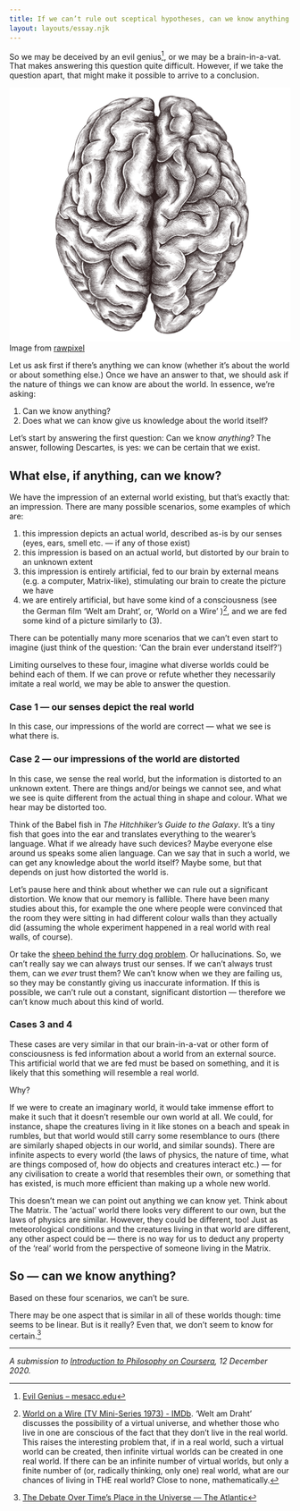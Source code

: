 ```yaml
---
title: If we can’t rule out sceptical hypotheses, can we know anything about the world?
layout: layouts/essay.njk
---
```


So we may be deceived by an evil genius[^1], or we may be a brain-in-a-vat. That makes answering this question quite difficult. However, if we take the question apart, that might make it possible to arrive to a conclusion.

<img src="/img/brain.png" class="px-4 my-2 md:px-32" />
<figcaption>Image from <a href="https://www.rawpixel.com/">rawpixel</a></figcaption>

Let us ask first if there’s anything we can know (whether it’s about the world or about something else.) Once we have an answer to that, we should ask if the nature of things we can know are about the world. In essence, we’re asking:  
1. Can we know anything?
2. Does what we can know give us knowledge about the world itself?

Let’s start by answering the first question: Can we know _anything_? The answer, following Descartes, is yes: we can be certain that we exist.

## What else, if anything, can we know?

We have the impression of an external world existing, but that’s exactly that: an impression. There are many possible scenarios, some examples of which are:

1. this impression depicts an actual world, described as-is by our senses (eyes, ears, smell etc. — if any of those exist)  
2. this impression is based on an actual world, but distorted by our brain to an unknown extent  
3. this impression is entirely artificial, fed to our brain by external means (e.g. a computer, Matrix-like), stimulating our brain to create the picture we have  
4. we are entirely artificial, but have some kind of a consciousness (see the German film ‘Welt am Draht’, or, ‘World on a Wire’ )[^2], and we are fed some kind of a picture similarly to (3).  

There can be potentially many more scenarios that we can’t even start to imagine (just think of the question: ‘Can the brain ever understand itself?’)

Limiting ourselves to these four, imagine what diverse worlds could be behind each of them. If we can prove or refute whether they necessarily imitate a real world, we may be able to answer the question.

### Case 1 — our senses depict the real world

In this case, our impressions of the world are correct — what we see is what there is.

### Case 2 — our impressions of the world are distorted

In this case, we sense the real world, but the information is distorted to an unknown extent. There are things and/or beings we cannot see, and what we see is quite different from the actual thing in shape and colour. What we hear may be distorted too.

Think of the Babel fish in _The Hitchhiker’s Guide to the Galaxy_. It’s a tiny fish that goes into the ear and translates everything to the wearer’s language. What if we already have such devices? Maybe everyone else around us speaks some alien language. Can we say that in such a world, we can get any knowledge about the world itself? Maybe some, but that depends on just how distorted the world is.

Let’s pause here and think about whether we can rule out a significant distortion. We know that our memory is fallible. There have been many studies about this, for example the one where people were convinced that the room they were sitting in had different colour walls than they actually did (assuming the whole experiment happened in a real world with real walls, of course).

Or take the [sheep behind the furry dog problem](https://en.wikipedia.org/wiki/Gettier_problem#False_premises_and_generalized_Gettier-style_problems). Or hallucinations. So, we can’t really say we can always trust our senses. If we can’t always trust them, can we _ever_ trust them? We can’t know when we they are failing us, so they may be constantly giving us inaccurate information. If this is possible, we can’t rule out a constant, significant distortion — therefore we can’t know much about this kind of world.

### Cases 3 and 4

These cases are very similar in that our brain-in-a-vat or other form of consciousness is fed information about a world from an external source. This artificial world that we are fed must be based on something, and it is likely that this something will resemble a real world.

Why?

If we were to create an imaginary world, it would take immense effort to make it such that it doesn’t resemble our own world at all. We could, for instance, shape the creatures living in it like stones on a beach and speak in rumbles, but that world would still carry some resemblance to ours (there are similarly shaped objects in our world, and similar sounds). There are infinite aspects to every world (the laws of physics, the nature of time, what are things composed of, how do objects and creatures interact etc.) — for any civilisation to create a world that resembles their own, or something that has existed, is much more efficient than making up a whole new world.

This doesn’t mean we can point out anything we can know yet. Think about The Matrix. The ‘actual’ world there looks very different to our own, but the laws of physics are similar. However, they could be different, too! Just as meteorological conditions and the creatures living in that world are different, any other aspect could be — there is no way for us to deduct any property of the ‘real’ world from the perspective of someone living in the Matrix.

## So — can we know anything?

Based on these four scenarios, we can’t be sure.

There may be one aspect that is similar in all of these worlds though: time seems to be linear. But is it really? Even that, we don’t seem to know for certain.[^3]

[^1]: [Evil Genius – mesacc.edu](http://www.mesacc.edu/~barsp59601/text/lex/defs/e/evilgenius.html)  
[^2]: [World on a Wire (TV Mini-Series 1973) - IMDb](https://www.imdb.com/title/tt0070904/). ‘Welt am Draht’ discusses the possibility of a virtual universe, and whether those who live in one are conscious of the fact that they don’t live in the real world. This raises the interesting problem that, if in a real world, such a virtual world can be created, then infinite virtual worlds can be created in one real world. If there can be an infinite number of virtual worlds, but only a finite number of (or, radically thinking, only one) real world, what are our chances of living in THE real world? Close to none, mathematically.  
[^3]: [The Debate Over Time’s Place in the Universe — The Atlantic](https://www.theatlantic.com/science/archive/2016/07/the-debate-over-times-place-in-the-universe/492464/)  

---
_A submission to [Introduction to Philosophy on Coursera](https://www.coursera.org/learn/philosophy), 12 December 2020._
